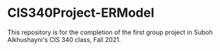 # CIS340Project-ERModel
This repository is for the completion of the first group project in Suboh Alkhushayni's CIS 340 class, Fall 2021.
